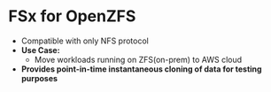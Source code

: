 
# FSx for OpenZFS

- Compatible with only NFS protocol
- **Use Case:**
	- Move workloads running on ZFS(on-prem) to AWS cloud
- **Provides point-in-time instantaneous cloning of data for testing purposes**
